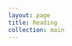 ```yaml
---
layout: page
title: Reading
collection: main
---
```


<!-- In addition to the resources below, the course also has a wiki and question / answer forum as a GitHub wiki and issues pages.
* [wiki](https://github.com/UWDIRECT/wiki/wiki)
* [question/answer/issue](https://github.com/UWDIRECT/wiki/issues)

## Machine Learning
* Repository of free or open-source texts on machine learning <a href="https://github.com/josephmisiti/awesome-machine-learning/blob/master/books.md" target="_blank"> link</a>
* Bias-Variance Trade-off explained <a href="http://scott.fortmann-roe.com/docs/BiasVariance.html">link</a>

## Statistical Learning
* Gareth James et al. Statistical Learning Book <a href="http://www-bcf.usc.edu/%7Egareth/ISL/" target="_blank"> link</a>    

## Python
* Python Data Science Handbook <a href="https://jakevdp.github.io/PythonDataScienceHandbook/"> link </a>

## Markdown
* Markdown Cheat Sheet - A Simple Visual Guide <a href="https://beegit.com/markdown-cheat-sheet"> link </a>
* General Markdown tutorial <a href="http://commonmark.org/help/tutorial/"> link </a>

## Editors
* Setting up different editorr <a href="http://swcarpentry.github.io/git-novice/02-setup/"> link </a>

## Datasets
* HCEPDB Dataset <a href="http://faculty.washington.edu/dacb/HCEPDB_moldata.zip"> link </a>

## Other sources...
* Machine learning in materials science: recent progress and emerging applications <a href="https://ws680.nist.gov/publication/get_pdf.cfm?pub_id=915933"> link </a> -->
